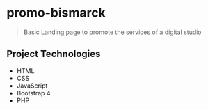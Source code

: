 # promo-bismarck
> Basic Landing page to promote the services of a digital studio

## Project Technologies
* HTML
* CSS
* JavaScript
* Bootstrap 4
* PHP 
